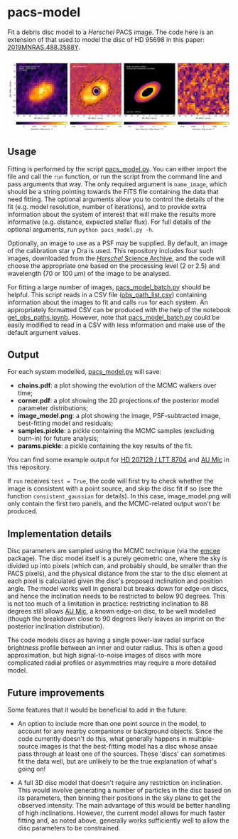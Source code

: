 # pacs-model

Fit a debris disc model to a *Herschel* PACS image. The code here is an extension of that used to model the disc of HD 95698 in this paper: [2019MNRAS.488.3588Y](https://ui.adsabs.harvard.edu/abs/2019MNRAS.488.3588Y/abstract).

![Modelling results for HD 207129](examples/LTT%208704/image_model.png)

## Usage

Fitting is performed by the script [pacs_model.py](pacs_model.py). You can either import the file and call the `run` function, or run the script from the command line and pass arguments that way. The only required argument is `name_image`, which should be a string pointing towards the FITS file containing the data that need fitting. The optional arguments allow you to control the details of the fit (e.g. model resolution, number of iterations), and to provide extra information about the system of interest that will make the results more informative (e.g. distance, expected stellar flux). For full details of the optional arguments, run `python pacs_model.py -h`.

Optionally, an image to use as a PSF may be supplied. By default, an image of the calibration star γ Dra is used. This repository includes four such images, downloaded from the [*Herschel* Science Archive](http://archives.esac.esa.int/hsa/whsa/), and the code will choose the appropriate one based on the processing level (2 or 2.5) and wavelength (70 or 100 μm) of the image to be analysed.

For fitting a large number of images, [pacs_model_batch.py](pacs_model_batch.py) should be helpful. This script reads in a CSV file ([obs_path_list.csv](input/obs_path_list.csv)) containing information about the images to fit and calls `run` for each system. An appropriately formatted CSV can be produced with the help of the notebook [get_obs_paths.ipynb](get_obs_paths.ipynb). However, note that [pacs_model_batch.py](pacs_model_batch.py) could be easily modified to read in a CSV with less information and make use of the default argument values.


## Output

For each system modelled, [pacs_model.py](pacs_model.py) will save:

- **chains.pdf**: a plot showing the evolution of the MCMC walkers over time;
- **corner.pdf**: a plot showing the 2D projections of the posterior model parameter distributions;
- **image_model.png**: a plot showing the image, PSF-subtracted image, best-fitting model and residuals;
- **samples.pickle**: a pickle containing the MCMC samples (excluding burn-in) for future analysis;
- **params.pickle**: a pickle containing the key results of the fit.

You can find some example output for [HD 207129 / LTT 8704](examples/LTT%208704) and [AU Mic](examples/V*%20AU%20Mic) in this repository.

If `run` receives `test = True`, the code will first try to check whether the image is consistent with a point source, and skip the disc fit if so (see the function `consistent_gaussian` for details). In this case, image_model.png will only contain the first two panels, and the MCMC-related output won't be produced. 


## Implementation details

Disc parameters are sampled using the MCMC technique (via the [emcee](https://emcee.readthedocs.io/en/stable/) package). The disc model itself is a purely geometric one, where the sky is divided up into pixels (which can, and probably should, be smaller than the PACS pixels), and the physical distance from the star to the disc element at each pixel is calculated given the disc's proposed inclination and position angle. The model works well in general but breaks down for edge-on discs, and hence the inclination needs to be restricted to below 90 degrees. This is not too much of a limitation in practice: restricting inclination to 88 degrees still allows [AU Mic](examples/V*%20AU%20Mic), a known edge-on disc, to be well modelled (though the breakdown close to 90 degrees likely leaves an imprint on the posterior inclination distribution).

The code models discs as having a single power-law radial surface brightness profile between an inner and outer radius. This is often a good approximation, but high signal-to-noise images of discs with more complicated radial profiles or asymmetries may require a more detailed model.


## Future improvements

Some features that it would be beneficial to add in the future:

- An option to include more than one point source in the model, to account for any nearby companions or background objects. Since the code currently doesn't do this, what generally happens in multiple-source images is that the best-fitting model has a disc whose ansae pass through at least one of the sources. These 'discs' can sometimes fit the data well, but are unlikely to be the true explanation of what's going on!

- A full 3D disc model that doesn't require any restriction on inclination. This would involve generating a number of particles in the disc based on its parameters, then binning their positions in the sky plane to get the observed intensity. The main advantage of this would be better handling of high inclinations. However, the current model allows for much faster fitting and, as noted above, generally works sufficiently well to allow the disc parameters to be constrained.
